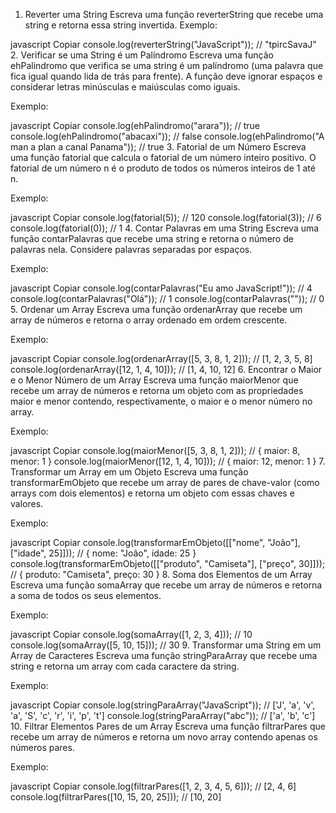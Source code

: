 1. Reverter uma String
Escreva uma função reverterString que recebe uma string e retorna essa string invertida. Exemplo:

javascript
Copiar
console.log(reverterString("JavaScript")); // "tpircSavaJ"
2. Verificar se uma String é um Palíndromo
Escreva uma função ehPalindromo que verifica se uma string é um palíndromo (uma palavra que fica igual quando lida de trás para frente). A função deve ignorar espaços e considerar letras minúsculas e maiúsculas como iguais.

Exemplo:

javascript
Copiar
console.log(ehPalindromo("arara")); // true
console.log(ehPalindromo("abacaxi")); // false
console.log(ehPalindromo("A man a plan a canal Panama")); // true
3. Fatorial de um Número
Escreva uma função fatorial que calcula o fatorial de um número inteiro positivo. O fatorial de um número n é o produto de todos os números inteiros de 1 até n.

Exemplo:

javascript
Copiar
console.log(fatorial(5)); // 120
console.log(fatorial(3)); // 6
console.log(fatorial(0)); // 1
4. Contar Palavras em uma String
Escreva uma função contarPalavras que recebe uma string e retorna o número de palavras nela. Considere palavras separadas por espaços.

Exemplo:

javascript
Copiar
console.log(contarPalavras("Eu amo JavaScript!")); // 4
console.log(contarPalavras("Olá")); // 1
console.log(contarPalavras("")); // 0
5. Ordenar um Array
Escreva uma função ordenarArray que recebe um array de números e retorna o array ordenado em ordem crescente.

Exemplo:

javascript
Copiar
console.log(ordenarArray([5, 3, 8, 1, 2])); // [1, 2, 3, 5, 8]
console.log(ordenarArray([12, 1, 4, 10])); // [1, 4, 10, 12]
6. Encontrar o Maior e o Menor Número de um Array
Escreva uma função maiorMenor que recebe um array de números e retorna um objeto com as propriedades maior e menor contendo, respectivamente, o maior e o menor número no array.

Exemplo:

javascript
Copiar
console.log(maiorMenor([5, 3, 8, 1, 2])); // { maior: 8, menor: 1 }
console.log(maiorMenor([12, 1, 4, 10])); // { maior: 12, menor: 1 }
7. Transformar um Array em um Objeto
Escreva uma função transformarEmObjeto que recebe um array de pares de chave-valor (como arrays com dois elementos) e retorna um objeto com essas chaves e valores.

Exemplo:

javascript
Copiar
console.log(transformarEmObjeto([["nome", "João"], ["idade", 25]])); // { nome: "João", idade: 25 }
console.log(transformarEmObjeto([["produto", "Camiseta"], ["preço", 30]])); // { produto: "Camiseta", preço: 30 }
8. Soma dos Elementos de um Array
Escreva uma função somaArray que recebe um array de números e retorna a soma de todos os seus elementos.

Exemplo:

javascript
Copiar
console.log(somaArray([1, 2, 3, 4])); // 10
console.log(somaArray([5, 10, 15])); // 30
9. Transformar uma String em um Array de Caracteres
Escreva uma função stringParaArray que recebe uma string e retorna um array com cada caractere da string.

Exemplo:

javascript
Copiar
console.log(stringParaArray("JavaScript")); // ['J', 'a', 'v', 'a', 'S', 'c', 'r', 'i', 'p', 't']
console.log(stringParaArray("abc")); // ['a', 'b', 'c']
10. Filtrar Elementos Pares de um Array
Escreva uma função filtrarPares que recebe um array de números e retorna um novo array contendo apenas os números pares.

Exemplo:

javascript
Copiar
console.log(filtrarPares([1, 2, 3, 4, 5, 6])); // [2, 4, 6]
console.log(filtrarPares([10, 15, 20, 25])); // [10, 20]
